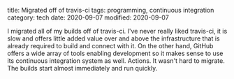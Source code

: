title: Migrated off of travis-ci
tags: programming, continuous integration
category: tech
date: 2020-09-07
modified: 2020-09-07

I migrated all of my builds off of travis-ci.   I've never really liked travis-ci, it is slow and offers little added value over and above the infrastructure that is already required to build and connect with it.   On the other hand, GitHub offers a wide array of tools enabling development so it makes sense to use its continuous integration system as well.   Actions.   It wasn't hard to migrate.  The builds start almost immediately and run quickly.
